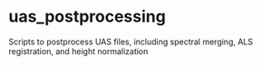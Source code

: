 # uas_postprocessing
Scripts to postprocess UAS files, including spectral merging, ALS registration, and height normalization
